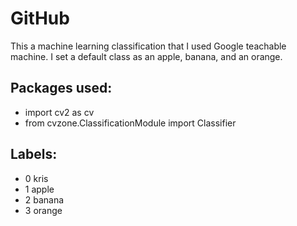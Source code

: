 # GitHub
This a machine learning classification that I used Google teachable machine. I set a default class as an apple, banana, and an orange.

## Packages used:
 * import cv2 as cv
 * from cvzone.ClassificationModule import Classifier
 
 ## Labels:
  * 0 kris
  * 1 apple
  * 2 banana
  * 3 orange
